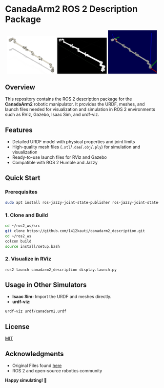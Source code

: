 # CanadaArm2 ROS 2 Description Package

<div align="center">
  <img src="https://github.com/1412kauti/canadarm2_description/blob/main/assets/autodesk_fusion.png" width="32%" alt="Fusion 360 Model"/>
  <img src="https://github.com/1412kauti/canadarm2_description/blob/main/assets/isaac_sim.png" width="32%" alt="Isaac Sim Model"/>
  <img src="https://github.com/1412kauti/canadarm2_description/blob/main/assets/urdf_viz.png" width="32%" alt="urdf-viz Model"/>
</div>

## Overview

This repository contains the ROS 2 description package for the **CanadaArm2** robotic manipulator.
It provides the URDF, meshes, and launch files needed for visualization and simulation in ROS 2 environments such as RViz, Gazebo, Isaac Sim, and urdf-viz.

## Features

- Detailed URDF model with physical properties and joint limits
- High-quality mesh files (`.stl`/`.dae`/`.obj`/`.ply`) for simulation and visualization
- Ready-to-use launch files for RViz and Gazebo
- Compatible with ROS 2 Humble and Jazzy


## Quick Start
### Prerequisites
```bash
sudo apt install ros-jazzy-joint-state-publisher ros-jazzy-joint-state-publisher-gui ros-jazzy-robot-state-publisher ros-jazzy-rviz2 ros-jazzy-ros-gz -y
```
### 1. Clone and Build

```bash
cd ~/ros2_ws/src
git clone https://github.com/1412kauti/canadarm2_description.git
cd ~/ros2_ws
colcon build
source install/setup.bash
```


### 2. Visualize in RViz

```bash
ros2 launch canadarm2_description display.launch.py
```

## Usage in Other Simulators

- **Isaac Sim:** Import the URDF and meshes directly.
- **urdf-viz:**

```bash
urdf-viz urdf/canadarm2.urdf
```
## License

[MIT](LICENSE)

## Acknowledgments

- Original Files found [here](https://www.printables.com/model/235290-canada-arm-2)
- ROS 2 and open-source robotics community

**Happy simulating! 🤖**
